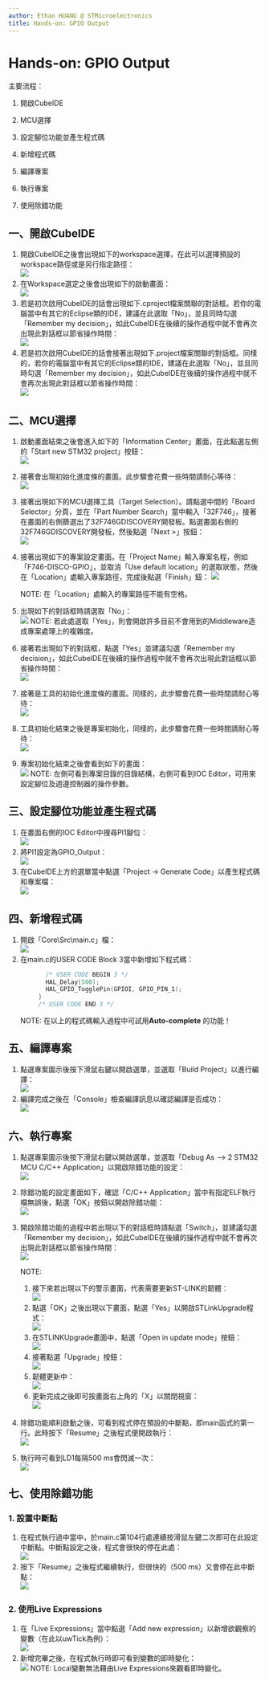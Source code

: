 ```yaml
---
author: Ethan HUANG @ STMicroelectronics
title: Hands-on: GPIO Output
---
```


# Hands-on: GPIO Output

主要流程：
1. 開啟CubeIDE

2. MCU選擇

3. 設定腳位功能並產生程式碼

4. 新增程式碼

5. 編譯專案

6. 執行專案

7. 使用除錯功能

   

## 一、開啟CubeIDE
1. 開啟CubeIDE之後會出現如下的workspace選擇，在此可以選擇預設的workspace路徑或是另行指定路徑：  
   ![](imgs/1-01.png)
2. 在Workspace選定之後會出現如下的啟動畫面：  
   ![](imgs/1-02.png)
3. 若是初次啟用CubeIDE的話會出現如下.cproject檔案關聯的對話框。若你的電腦當中有其它的Eclipse類的IDE，建議在此選取「No」，並且同時勾選「Remember my decision」，如此CubeIDE在後續的操作過程中就不會再次出現此對話框以節省操作時間：  
   ![](imgs/1-03.png)
4. 若是初次啟用CubeIDE的話會接著出現如下.project檔案關聯的對話框。同樣的，若你的電腦當中有其它的Eclipse類的IDE，建議在此選取「No」，並且同時勾選「Remember my decision」，如此CubeIDE在後續的操作過程中就不會再次出現此對話框以節省操作時間：  
   ![](imgs/1-04.png)

## 二、MCU選擇
1. 啟動畫面結束之後會進入如下的「Information Center」畫面，在此點選左側的「Start new STM32 project」按鈕：  
   ![](imgs/2-01.png)
2. 接著會出現初始化進度條的畫面。此步驟會花費一些時間請耐心等待：  
   ![](imgs/2-02.png)
3. 接著出現如下的MCU選擇工具（Target Selection）。請點選中間的「Board Selector」分頁，並在「Part Number Search」當中輸入「32F746」，接著在畫面的右側篩選出了32F746GDISCOVERY開發板。點選畫面右側的32F746GDISCOVERY開發板，然後點選「Next >」按鈕：  
   ![](imgs/2-03.png)
4. 接著出現如下的專案設定畫面。在「Project Name」輸入專案名程，例如「F746-DISCO-GPIO」，並取消「Use default location」的選取狀態，然後在「Location」處輸入專案路徑，完成後點選「Finish」鈕：
   ![](imgs/2-04.png)
   
   NOTE: 在「Location」處輸入的專案路徑不能有空格。
   
5. 出現如下的對話框時請選取「No」：  
   ![](imgs/2-05.png) 
NOTE: 若此處選取「Yes」，則會開啟許多目前不會用到的Middleware造成專案處理上的複雜度。
   
6. 接著若出現如下的對話框，點選「Yes」並建議勾選「Remember my decision」，如此CubeIDE在後續的操作過程中就不會再次出現此對話框以節省操作時間：  
   ![](imgs/2-06.png) 
7. 接著是工具的初始化進度條的畫面。同樣的，此步驟會花費一些時間請耐心等待：  
   ![](imgs/2-07.png)
8. 工具初始化結束之後是專案初始化，同樣的，此步驟會花費一些時間請耐心等待：  
   ![](imgs/2-08.png)
9. 專案初始化結束之後會看到如下的畫面：  
   ![](imgs/2-09.png)
   NOTE: 左側可看到專案目錄的目錄結構，右側可看到IOC Editor，可用來設定腳位及週邊控制器的操作參數。

##  三、設定腳位功能並產生程式碼
1. 在畫面右側的IOC Editor中搜尋PI1腳位：  
   ![](imgs/3-01.png)
2. 將PI1設定為GPIO_Output：  
   ![](imgs/3-02.png)
3. 在CubeIDE上方的選單當中點選「Project -> Generate Code」以產生程式碼和專案檔：  
   ![](imgs/3-03.png)

## 四、新增程式碼
1. 開啟「Core\Src\main.c」檔：  
   ![](imgs/4-01.png)
2. 在main.c的USER CODE Block 3當中新增如下程式碼：
   ```c
          /* USER CODE BEGIN 3 */
          HAL_Delay(500);
          HAL_GPIO_TogglePin(GPIOI, GPIO_PIN_1);
        }
        /* USER CODE END 3 */
   ```
   NOTE: 在以上的程式碼輸入過程中可試用**Auto-complete** 的功能！

## 五、編譯專案
1. 點選專案圖示後按下滑鼠右鍵以開啟選單，並選取「Build Project」以進行編譯：  
   ![](imgs/5-01.png)   
2. 編譯完成之後在「Console」檢查編譯訊息以確認編譯是否成功：  
   ![](imgs/5-02.png)

## 六、執行專案
1. 點選專案圖示後按下滑鼠右鍵以開啟選單，並選取「Debug As --> 2 STM32 MCU C/C++ Application」以開啟除錯功能的設定：  
   ![](imgs/6-01.png)
   
2. 除錯功能的設定畫面如下，確認「C/C++ Application」當中有指定ELF執行檔無誤後，點選「OK」按鈕以開啟除錯功能：  
   ![](imgs/6-02.png)
   
3. 開啟除錯功能的過程中若出現以下的對話框時請點選「Switch」，並建議勾選「Remember my decision」，如此CubeIDE在後續的操作過程中就不會再次出現此對話框以節省操作時間：  
   ![](imgs/6-03.png)
   
   
   NOTE: 
   
   1. 接下來若出現以下的警示畫面，代表需要更新ST-LINK的韌體：  
      ![](imgs/6-03-NOTE-01.png)
   2. 點選「OK」之後出現以下畫面，點選「Yes」以開啟STLinkUpgrade程式：  
      ![](imgs/6-03-NOTE-02.png)
   3. 在STLINKUpgrade畫面中，點選「Open in update mode」按鈕：  
      ![](imgs/6-03-NOTE-03.png)
   4. 接著點選「Upgrade」按鈕：  
      ![](imgs/6-03-NOTE-04.png)
   5. 韌體更新中：  
      ![](imgs/6-03-NOTE-05.png)
   6. 更新完成之後即可按畫面右上角的「X」以關閉視窗：  
      ![](imgs/6-03-NOTE-06.png)
   
   
   
4. 除錯功能順利啟動之後，可看到程式停在預設的中斷點，即main函式的第一行。此時按下「Resume」之後程式便開啟執行：  
   ![](imgs/6-04.png)

5. 執行時可看到LD1每隔500 ms會閃滅一次：  
   ![](imgs/6-05.jpg)

## 七、使用除錯功能
### 1. 設置中斷點
1. 在程式執行過中當中，於main.c第104行處連續按滑鼠左鍵二次即可在此設定中斷點。中斷點設定之後，程式會很快的停在此處：  
   ![](imgs/7-01-01.png)
2. 按下「Resume」之後程式繼續執行，但很快的（500 ms）又會停在此中斷點：  
   ![](imgs/7-01-02.png)
### 2. 使用Live Expressions
1. 在「Live Expressions」當中點選「Add new expression」以新增欲觀察的變數（在此以uwTick為例）：  
   ![](imgs/7-02-01.png)
2. 新增完畢之後，在程式執行時即可看到變數的即時變化：  
   ![](imgs/7-02-02.png)
   NOTE: Local變數無法藉由Live Expressions來觀看即時變化。